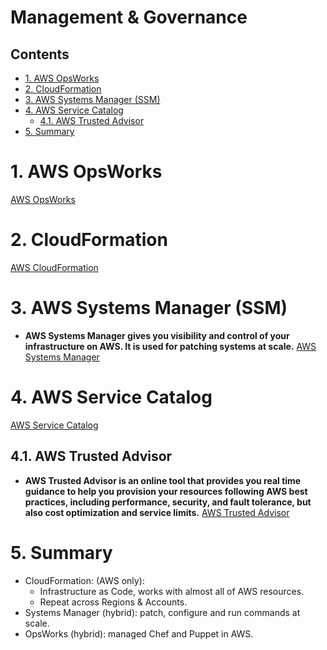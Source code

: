 # Management & Governance<!-- omit in toc -->

## Contents <!-- omit in toc -->

- [1. AWS OpsWorks](#1-aws-opsworks)
- [2. CloudFormation](#2-cloudformation)
- [3. AWS Systems Manager (SSM)](#3-aws-systems-manager-ssm)
- [4. AWS Service Catalog](#4-aws-service-catalog)
  - [4.1. AWS Trusted Advisor](#41-aws-trusted-advisor)
- [5. Summary](#5-summary)

# 1. AWS OpsWorks

[AWS OpsWorks](Management%20&%20Governance/AWS%20OpsWorks.md)

# 2. CloudFormation

[AWS CloudFormation](AWS%20CloudFormation.md)

# 3. AWS Systems Manager (SSM)

- **AWS Systems Manager gives you visibility and control of your infrastructure on AWS. It is used for patching systems at scale.** [AWS Systems Manager](AWS%20Systems%20Manager.md)

# 4. AWS Service Catalog

[AWS Service Catalog](AWS%20Service%20Catalog.md)

## 4.1. AWS Trusted Advisor

- **AWS Trusted Advisor is an online tool that provides you real time guidance to help you provision your resources following AWS best practices, including performance, security, and fault tolerance, but also cost optimization and service limits.**
  [AWS Trusted Advisor](AWS%20Trusted%20Advisor.md)

# 5. Summary

- CloudFormation: (AWS only):
  - Infrastructure as Code, works with almost all of AWS resources.
  - Repeat across Regions & Accounts.
- Systems Manager (hybrid): patch, configure and run commands at scale.
- OpsWorks (hybrid): managed Chef and Puppet in AWS.
